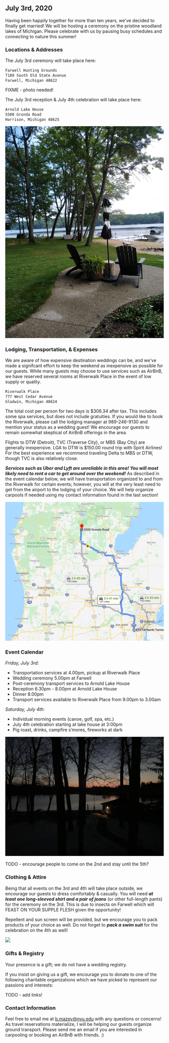 <link rel="shortcut icon" type="image/png" href="/celebrate/images/favicon-32x32.png">
<link rel="shortcut icon" sizes="32x32" href="/celebrate/images/favicon-32x32.png">

## July 3rd, 2020

Having been happily together for more than ten years, we've decided to finally get married! We will be hosting a ceremony on the pristine woodland lakes of Michigan. Please celebrate with us by pausing busy schedules and connecting to nature this summer!

### Locations & Addresses

The July 3rd ceremony will take place here:

```
Farwell Hunting Grounds
7189 South Old State Avenue
Farwell, Michigan 48622
```

FIXME - photo needed!

The July 3rd reception & July 4th celebration will take place here:

```
Arnold Lake House
5500 Gronda Road
Harrison, Michigan 48625
```

![](/images/lake.jpg)

### Lodging, Transportation, & Expenses

We are aware of how expensive destination weddings can be, and we've made a signifcant effort to keep the weekend as inexpensive as possible for our guests.
While many guests may choose to use services such as AirBnB, we have reserved several rooms at Riverwalk Place in the event of low supply or quality.

```
Riverwalk Place
777 West Cedar Avenue
Gladwin, Michigan 48624
```

The total cost per person for two days is $306.34 after tax. This includes some spa services, but does not include gratuities.
If you would like to book the Riverwalk, please call the lodging manager at 989-246-9130 and mention your status as a wedding guest!
We encourage our guests to remain somewhat skeptical of AirBnB offerings in the area.

Flights to DTW (Detroit), TVC (Traverse City), or MBS (Bay City) are generally inexpensive. LGA to DTW is $150.00 round trip with Spirit Airlines!
For the best experience we recommend traveling Delta to MBS or DTW, though TVC is also relatively close.

***Services such as Uber and Lyft are unreliable in this area! You will most likely need to rent a car to get around over the weekend!***
As described in the event calendar below, we will have transportation organized to and from the Riverwalk for certain events;
however, you will at the very least need to get from the airport to the lodging of your choice.
We will help organize carpools if needed using my contact information found in the last section!

![](/images/route.png)

### Event Calendar

_Friday, July 3rd:_
* Transportation services at 4.00pm, pickup at Riverwalk Place
* Wedding ceremony 5.00pm at Farwell
* Post-ceremony transport services to Arnold Lake House
* Reception 6.30pm - 8.00pm at Arnold Lake House
* Dinner 8.00pm
* Transport services available to Riverwalk Place from 9.00pm to 3.00am

_Saturday, July 4th:_
* Individual morning events (canoe, golf, spa, etc.)
* July 4th celebration starting at lake house at 3:00pm
* Pig roast, drinks, campfire s’mores, fireworks at dark

![](/images/nightscape.jpg)

TODO - encourage people to come on the 2nd and stay until the 5th?

### Clothing & Attire

Being that all events on the 3rd and 4th will take place outside, we encourage our guests to dress comfortably & casually.
You will need ***at least one long-sleeved shirt and a pair of jeans*** (or other full-length pants) for the ceremony on the 3rd.
This is due to insects on Farwell which will FEAST ON YOUR SUPPLE FLESH given the opportunity!

Repellent and sun screen will be provided, but we encourage you to pack products of your choice as well.
Do not forget to ***pack a swim suit*** for the celebration on the 4th as well!

![](/images/lakefront.jpg)

### Gifts & Registry

Your presence is a gift; we do not have a wedding registry.

If you insist on giving us a gift, we encourage you to donate to one of the following charitable organizations which we
have picked to represent our passions and interests:

TODO - add links!

### Contact Information

Feel free to email me at <b.mazey@nyu.edu> with any questions or concerns!
As travel reservations materialize, I will be helping our guests organize ground transport.
Please send me an email if you are interested in carpooling or booking an AirBnB with friends. :)